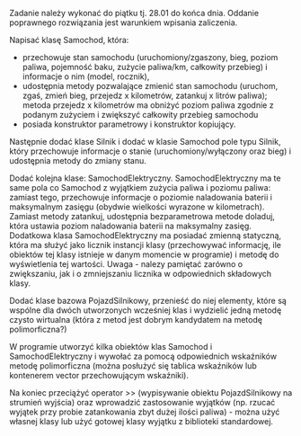 Zadanie należy wykonać do piątku tj. 28.01 do końca dnia. Oddanie poprawnego rozwiązania jest warunkiem wpisania zaliczenia.

Napisać klasę Samochod, która:
- przechowuje stan samochodu (uruchomiony/zgaszony, bieg, poziom paliwa, pojemność baku, zużycie paliwa/km, całkowity przebieg) i informacje o nim (model, rocznik),
- udostępnia metody pozwalające zmienić stan samochodu (uruchom, zgaś, zmień bieg, przejedz x kilometrów, zatankuj x litrów paliwa);
metoda przejedz x kilometrów ma obniżyć poziom paliwa zgodnie z podanym zużyciem i zwiększyć całkowity przebieg samochodu
- posiada konstruktor parametrowy i konstruktor kopiujący.

Następnie dodać klase Silnik i dodać w klasie Samochod pole typu Silnik, który przechowuje informacje o stanie (uruchomiony/wyłączony oraz bieg) i udostępnia metody do zmiany stanu.

Dodać kolejna klase: SamochodElektryczny.
SamochodElektryczny ma te same pola co Samochod z wyjątkiem zużycia paliwa i poziomu paliwa: zamiast tego, przechowuje informacje o poziomie naladowania baterii i maksymalnym zasięgu (obydwie wielkości wyrazone w kilometrach).
Zamiast metody zatankuj, udostępnia bezparametrowa metode doladuj, która ustawia poziom naladowania baterii na maksymalny zasięg.
Dodatkowa klasa SamochodElektryczny ma posiadać zmienną statyczną, która ma służyć jako licznik instancji klasy (przechowywać informację, ile obiektów tej klasy istnieje w danym momencie w programie) i metodę do wyświetlenia tej wartości. Uwaga - nalezy pamiętać zarówno o zwiększaniu, jak i o zmniejszaniu licznika w odpowiednich składowych klasy.

Dodać klase bazowa PojazdSilnikowy, przenieść do niej elementy, które są wspólne
dla dwóch utworzonych wcześniej klas i wydzielić jedną metodę czysto wirtualna (która z metod jest dobrym kandydatem na metodę polimorficzna?)

W programie utworzyć kilka obiektów klas Samochod i SamochodElektryczny i wywołać za pomocą odpowiednich wskaźników metodę polimorficzna (można posłużyć się tablica wskaźników lub kontenerem vector przechowującym wskaźniki).

Na koniec przeciążyć operator >> (wypisywanie obiektu PojazdSilnikowy na strumień wyjścia) oraz wprowadzić zastosowanie wyjątków (np. rzucać wyjątek przy probie zatankowania zbyt dużej ilości paliwa) - można użyć własnej klasy lub użyć gotowej klasy wyjątku z biblioteki standardowej.